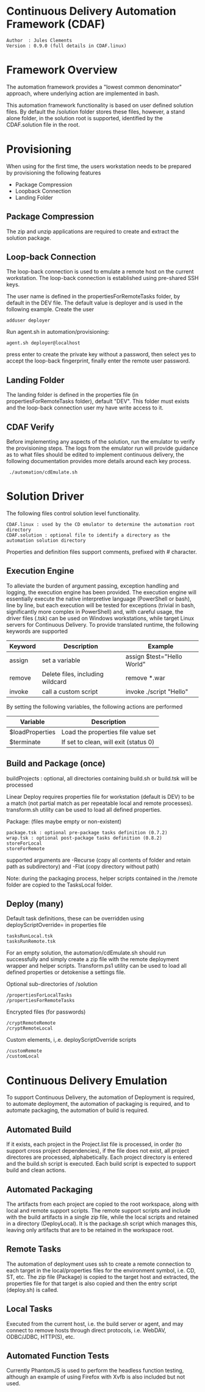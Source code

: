 Continuous Delivery Automation Framework (CDAF)
===============================================

    Author  : Jules Clements
    Version : 0.9.0 (full details in CDAF.linux)

Framework Overview
==================

The automation framework provides a "lowest common denominator" approach, where underlying action are implemented in bash.

This automation framework functionality is based on user defined solution files. By default the /solution folder stores these files, however, a stand alone folder, in the solution root is supported, identified by the CDAF.solution file in the root.

Provisioning
============

When using for the first time, the users workstation needs to be prepared by provisioning the following features

- Package Compression
- Loopback Connection
- Landing Folder

Package Compression
-------------------

The zip and unzip applications are required to create and extract the solution package.

Loop-back Connection
--------------------

The loop-back connection is used to emulate a remote host on the current workstation. The loop-back connection is established using pre-shared SSH keys.

The user name is defined in the propertiesForRemoteTasks folder, by default in the DEV file. The default value is deployer and is used in the following example. Create the user

    adduser deployer

Run agent.sh in automation/provisioning:
 
    agent.sh deployer@localhost

press enter to create the private key without a password, then select yes to accept the loop-back fingerprint, finally enter the remote user password. 

Landing Folder
--------------

The landing folder is defined in the properties file (in propertiesForRemoteTasks folder), default "DEV". This folder must exists and the loop-back connection user my have write access to it.

CDAF Verify
-----------

Before implementing any aspects of the solution, run the emulator to verify the provisioning steps. The logs from the emulator run will provide guidance as to what files should be edited to implement continuous delivery, the following documentation provides more details around each key process.

     ./automation/cdEmulate.sh

Solution Driver
===============

The following files control solution level functionality.

    CDAF.linux : used by the CD emulator to determine the automation root directory  
    CDAF.solution : optional file to identify a directory as the automation solution directory

Properties and definition files support comments, prefixed with # character.

Execution Engine
----------------
To alleviate the burden of argument passing, exception handling and logging, the execution engine has been provided. The execution engine will essentially execute the native interpretive language (PowerShell or bash), line by line, but each execution will be tested for exceptions (trivial in bash, significantly more complex in PowerShell) and, with careful usage, the driver files (.tsk) can be used on Windows workstations, while target Linux servers for Continuous Delivery. To provide translated runtime, the following keywords are supported

| Keyword | Description                      | Example                    |
| --------|----------------------------------|----------------------------|
| assign  | set a variable                   | assign $test="Hello World" |
| remove  | Delete files, including wildcard | remove *.war               |
| invoke  | call a custom script             | invoke ./script "Hello"    |

By setting the following variables, the following actions are performed

| Variable         | Description                           |
| -----------------|---------------------------------------|
|  $loadProperties | Load the properties file value set    |
|  $terminate      | If set to clean, will exit (status 0) |

Build and Package (once)
------------------------
buildProjects : optional, all directories containing build.sh or build.tsk will be processed

Linear Deploy requires properties file for workstation (default is DEV) to be a match (not partial match as per repeatable local and remote processes). transform.sh utility can be used to load all defined properties.

Package: (files maybe empty or non-existent)

	package.tsk : optional pre-package tasks definition (0.7.2)
	wrap.tsk : optional post-package tasks definition (0.8.2)
	storeForLocal
	storeForRemote

supported arguments are -Recurse (copy all contents of folder and retain path as subdirectory) and -Flat (copy directory without path)

Note: during the packaging process, helper scripts contained in the /remote folder are copied to the TasksLocal folder.

Deploy (many)
--------------
Default task definitions, these can be overridden using deployScriptOverride= in properties file

	tasksRunLocal.tsk
	tasksRunRemote.tsk

For an empty solution, the automation/cdEmulate.sh should run successfully and simply create a zip file with the remote deployment wrapper and helper scripts. Transform.ps1 utility can be used to load all defined properties or detokenise a settings file.

Optional sub-directories of /solution

	/propertiesForLocalTasks
	/propertiesForRemoteTasks

Encrypted files (for passwords)

	/cryptRemoteRemote
	/cryptRemoteLocal

Custom elements, i,.e. deployScriptOverride scripts

	/customRemote
	/customLocal

Continuous Delivery Emulation
=============================

To support Continuous Delivery, the automation of Deployment is required, to automate deployment, the automation of packaging is required, and to automate packaging, the automation of build is required.  

Automated Build
---------------

If it exists, each project in the Project.list file is processed, in order (to support cross project dependencies), if the file does not exist, all project directores are processed, alphabetically.
Each project directory is entered and the build.sh script is executed. Each build script is expected to support build and clean actions.

Automated Packaging
-------------------

The artifacts from each project are copied to the root workspace, along with local and remote support scripts. The remote support scripts and include with the build artifacts in a single zip file, while the local scripts and retained in a directory (DeployLocal). It is the package.sh script which manages this, leaving only artifacts that are to be retained in the workspace root.

Remote Tasks
------------

The automation of deployment uses ssh to create a remote connection to each target in the local/properties files for the environment symbol, i.e. CD, ST, etc. The zip file (Package) is copied to the target host and extracted, the properties file for that target is also copied and then the entry script (deploy.sh) is called.

Local Tasks
-----------

Executed from the current host, i.e. the build server or agent, and may connect to remove hosts through direct protocols, i.e. WebDAV, ODBC/JDBC, HTTP(S), etc.

Automated Function Tests
------------------------

Currently PhantomJS is used to perform the headless function testing, although an example of using Firefox with Xvfb is also included but not used.